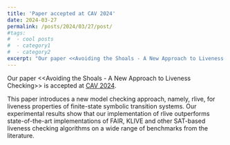 ```yaml
---
title: 'Paper accepted at CAV 2024'
date: 2024-03-27
permalink: /posts/2024/03/27/post/
#tags:
#  - cool posts
#  - category1
#  - category2
excerpt: "Our paper <<Avoiding the Shoals - A New Approach to Liveness Checking>> is accepted at [CAV 2024](https://i-cav.org/2024/)."
---
```


Our paper <<Avoiding the Shoals - A New Approach to Liveness Checking>> is accepted at [CAV 2024](https://i-cav.org/2024/).

This paper introduces a new model checking approach, namely, rlive, for liveness properties of finite-state symbolic transition systems. 
Our experimental results show that our implementation of rlive outperforms state-of-the-art implementations of FAIR, KLIVE and other SAT-based liveness checking algorithms 
on a wide range of benchmarks from the literature.

